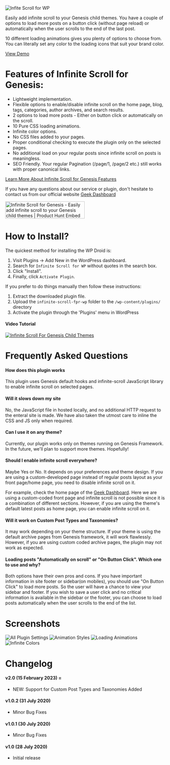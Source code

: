 <img src="images/banner-1544x500.png" alt="Infite Scroll for WP" />

Easily add infinite scroll to your Genesis child themes. You have a couple of options to load more posts on a button
click (without page reload) or automatically when the user scrolls to the end of the last post.

10 different loading animations gives you plenty of options to choose from. You can literally set any color to the
loading icons that suit your brand color.

[View Demo](https://www.geekdashboard.com/category/news/)

# Features of Infinite Scroll for Genesis:

* Lightweight implementation.
* Flexible options to enable/disable infinite scroll on the home page, blog, tags, categories, author archives, and
  search results.
* 2 options to load more posts - Either on button click or automatically on the scroll.
* 10 Pure CSS loading animations.
* Infinite color options.
* No CSS files added to your pages.
* Proper conditional checking to execute the plugin only on the selected pages.
* No additional load on your regular posts since infinite scroll on posts is meaningless.
* SEO Friendly. Your regular Pagination (/page/1, /page/2 etc.) still works with proper canonical links.

[Learn More About Infinite Scroll for Genesis Features](https://www.geekdashboard.com/add-infinite-scroll-to-genesis/)

If you have any questions about our service or plugin, don't hesitate to contact us from our official
website [Geek Dashboard](https://www.geekdashboard.com/)

<a href="https://www.producthunt.com/posts/infinite-scroll-for-genesis?utm_source=badge-featured&utm_medium=badge&utm_souce=badge-infinite-scroll-for-genesis" target="_blank"><img src="https://api.producthunt.com/widgets/embed-image/v1/featured.svg?post_id=225234&theme=light" alt="Infinite Scroll for Genesis - Easily add infinite scroll to your Genesis child themes | Product Hunt Embed" style="width: 250px; height: 54px;" width="250px" height="54px" /></a>

# How to Install?

The quickest method for installing the WP Droid is:

1. Visit Plugins -> Add New in the WordPress dashboard.
1. Search for `Infinite Scroll for WP` without quotes in the search box.
1. Click "Install".
1. Finally, click `Activate Plugin`.

If you prefer to do things manually then follow these instructions:

1. Extract the downloaded plugin file.
1. Upload the `infinite-scroll-fpr-wp` folder to the `/wp-content/plugins/` directory
1. Activate the plugin through the 'Plugins' menu in WordPress

#### Video Tutorial

[![Infinite Scroll For Genesis Child Themes](http://img.youtube.com/vi/WIsUux0B2Z8/0.jpg)](http://www.youtube.com/watch?v=WIsUux0B2Z8 "Enable Infinite Scroll on Genesis Child Themes")

# Frequently Asked Questions

#### How does this plugin works

This plugin uses Genesis default hooks and infinite-scroll JavaScript library to enable infinite scroll on selected
pages.

#### Will it slows down my site

No, the JavaScript file in hosted locally, and no additional HTTP request to the enteral site is made. We have also
taken the utmost care to inline the CSS and JS only when required.

#### Can I use it on any theme?

Currently, our plugin works only on themes running on Genesis Framework. In the future, we'll plan to support more
themes. Hopefully!

#### Should I enable infinite scroll everywhere?

Maybe Yes or No. It depends on your preferences and theme design.
If you are using a custom-developed page instead of regular posts layout as your front page/home page, you need to
disable infinite scroll on it.

For example, check the home page of the [Geek Dashboard](https://www.geekdashboard.com/). Here we are using a
custom-coded front page and infinite scroll is not possible since it is a combination of different sections. However, if
you are using the theme's default latest posts as home page, you can enable infinite scroll on it.


#### Will it work on Custom Post Types and Taxonomies?
It may work depending on your theme structure. If your theme is using the default archive pages from Genesis framework, it will work flawlessly. However, if you are using custom coded archive pages, the plugin may not work as expected.


#### Loading posts "Automatically on scroll" or "On Button Click". Which one to use and why?

Both options have their own pros and cons. If you have important information in site footer or sidebar(on mobiles), you
should use "On Button Click" to load more posts. So the user will have a chance to view your sidebar and footer. If you
wish to save a user click and no critical information is available in the sidebar or the footer, you can choose to load
posts automatically when the user scrolls to the end of the list.

# Screenshots

<img src="images/screenshot-1.png" alt="All Plugin Settings"/>
<img src="images/screenshot-2.png" alt="Animation Styles"/>
<img src="images/screenshot-3.gif" alt="Loading Animations"/>
<img src="images/screenshot-4.png" alt="Infinite Colors"/>

# Changelog

#### v2.0 (15 February 2023) =

* NEW: Support for Custom Post Types and Taxonomies Added

#### v1.0.2 (31 July 2020)

* Minor Bug Fixes

#### v1.0.1 (30 July 2020)

* Minor Bug Fixes

#### v1.0 (28 July 2020)

* Initial release
